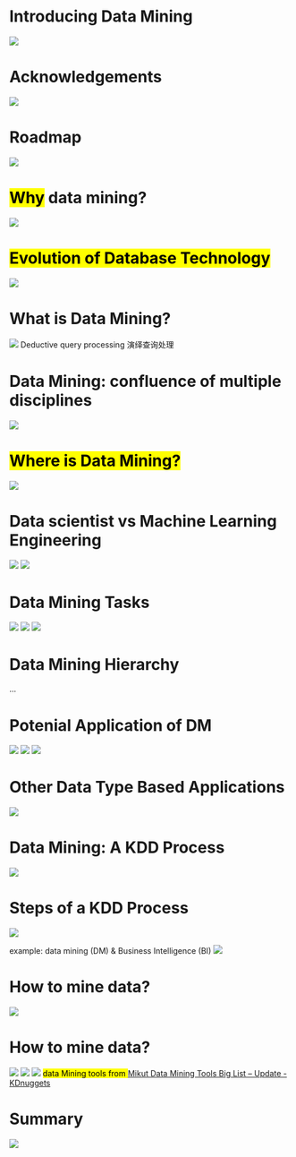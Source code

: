 # Introducing Data Mining

![](../../attachments/Pasted%20image%2020231215134941.png)

# Acknowledgements
![](../../attachments/Pasted%20image%2020231215135008.png)

# Roadmap
![](../../attachments/Pasted%20image%2020231215135028.png)

# <mark>Why</mark> data mining?
![](../../attachments/Pasted%20image%2020231215135115.png)

# <mark>Evolution of Database Technology </mark>
![](../../attachments/Pasted%20image%2020231215135245.png)

# What is Data Mining?
![](../../attachments/Pasted%20image%2020231215135321.png)
Deductive query processing 演绎查询处理

# Data Mining: confluence of multiple disciplines
![](../../attachments/Pasted%20image%2020231215135434.png)

# <mark>Where is Data Mining?</mark>
![](../../attachments/Pasted%20image%2020231215135506.png)

# Data scientist vs Machine Learning Engineering
![](../../attachments/Pasted%20image%2020231215135548.png)
![](../../attachments/Pasted%20image%2020231215135635.png)

# Data Mining Tasks
![](../../attachments/Pasted%20image%2020231215135744.png)
![](../../attachments/Pasted%20image%2020231215135755.png)
![](../../attachments/Pasted%20image%2020231215135808.png)

# Data Mining Hierarchy
...

# Potenial Application of DM
![](../../attachments/Pasted%20image%2020231215140026.png)
![](../../attachments/Pasted%20image%2020231215140037.png)
![](../../attachments/Pasted%20image%2020231215140055.png)

# Other Data Type Based Applications
![](../../attachments/Pasted%20image%2020231215140127.png)

# Data Mining: A KDD Process
![](../../attachments/Pasted%20image%2020231215140202.png)

# Steps of a KDD Process
![](../../attachments/Pasted%20image%2020231215140300.png)

example: data mining (DM) & Business Intelligence (BI)
![](../../attachments/Pasted%20image%2020231215140400.png)

# How to mine data?
![](../../attachments/Pasted%20image%2020231215140420.png)

# How to mine data?
![](../../attachments/Pasted%20image%2020231215140505.png)
![](../../attachments/Pasted%20image%2020231215140523.png)
![](../../attachments/Pasted%20image%2020231215140555.png)
<mark>data Mining tools from </mark> [Mikut Data Mining Tools Big List – Update - KDnuggets](https://www.kdnuggets.com/2013/09/mikut-data-mining-tools-big-list-update.html)

# Summary
![](../../attachments/Pasted%20image%2020231215140612.png)


